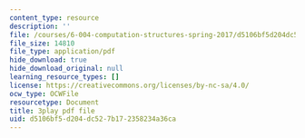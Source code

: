 ```yaml
---
content_type: resource
description: ''
file: /courses/6-004-computation-structures-spring-2017/d5106bf5d204dc527b172358234a36ca_R0tFDXBZvKI.pdf
file_size: 14810
file_type: application/pdf
hide_download: true
hide_download_original: null
learning_resource_types: []
license: https://creativecommons.org/licenses/by-nc-sa/4.0/
ocw_type: OCWFile
resourcetype: Document
title: 3play pdf file
uid: d5106bf5-d204-dc52-7b17-2358234a36ca
---
```

